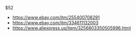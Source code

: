 $52
- https://www.ebay.com/itm/255400708291
- https://www.ebay.com/itm/334611132003
- https://www.aliexpress.us/item/3256803350505996.html
